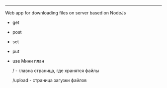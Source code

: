 ***

Web app for downloading files on server based on NodeJs

* get
* post
* set
* put
* use
Мини план

    / - главна страница, где хранятся файлы

    /upload - страница загузки файлов